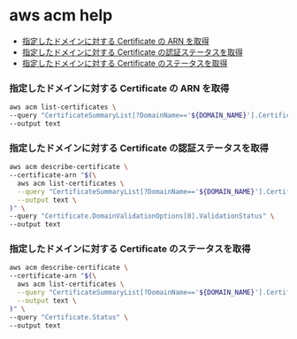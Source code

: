 aws acm help
===

<!-- TOC -->

- [指定したドメインに対する Certificate の ARN を取得](#指定したドメインに対する-certificate-の-arn-を取得)
- [指定したドメインに対する Certificate の認証ステータスを取得](#指定したドメインに対する-certificate-の認証ステータスを取得)
- [指定したドメインに対する Certificate のステータスを取得](#指定したドメインに対する-certificate-のステータスを取得)

<!-- /TOC -->

<a id="markdown-指定したドメインに対する-certificate-の-arn-を取得" name="指定したドメインに対する-certificate-の-arn-を取得"></a>
### 指定したドメインに対する Certificate の ARN を取得

```bash
aws acm list-certificates \
--query "CertificateSummaryList[?DomainName=='${DOMAIN_NAME}'].CertificateArn" \
--output text
```

<a id="markdown-指定したドメインに対する-certificate-の認証ステータスを取得" name="指定したドメインに対する-certificate-の認証ステータスを取得"></a>
### 指定したドメインに対する Certificate の認証ステータスを取得

```bash
aws acm describe-certificate \
--certificate-arn "$(\
  aws acm list-certificates \
  --query "CertificateSummaryList[?DomainName=='${DOMAIN_NAME}'].CertificateArn" \
  --output text \
)" \
--query "Certificate.DomainValidationOptions[0].ValidationStatus" \
--output text
```


<a id="markdown-指定したドメインに対する-certificate-のステータスを取得" name="指定したドメインに対する-certificate-のステータスを取得"></a>
### 指定したドメインに対する Certificate のステータスを取得

```bash
aws acm describe-certificate \
--certificate-arn "$(\
  aws acm list-certificates \
  --query "CertificateSummaryList[?DomainName=='${DOMAIN_NAME}'].CertificateArn" \
  --output text \
)" \
--query "Certificate.Status" \
--output text
```